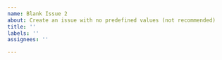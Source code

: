 ```yaml
---
name: Blank Issue 2
about: Create an issue with no predefined values (not recommended)
title: ''
labels: ''
assignees: ''

---
```

